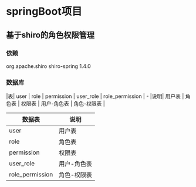 # springBoot项目
## 基于shiro的角色权限管理


### 依赖

 <dependency>
  <groupId>org.apache.shiro</groupId>
   <artifactId>shiro-spring</artifactId>
   <version>1.4.0</version>
 </dependency>

### 数据库
|表| user | role | permission | user_role | role_permission | - 
|说明| 用户表 | 角色表 | 权限表 | 用户-角色表 | 角色-权限表 |

| 数据表 | 说明 |
| --- | --- |
| user | 用户表 |
| role | 角色表 |
| permission | 权限表 |
| user_role | 用户-角色表 |
| role_permission | 角色-权限表 |
